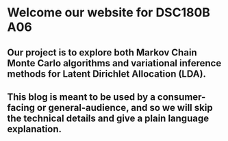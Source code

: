 # Welcome our website for DSC180B A06
## Our project is to explore both Markov Chain Monte Carlo algorithms and variational inference methods for Latent Dirichlet Allocation (LDA). 
## This blog is meant to be used by a consumer-facing or general-audience, and so we will skip the technical details and give a plain language explanation.


